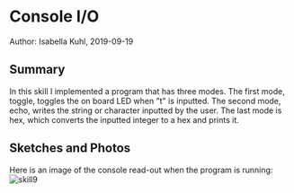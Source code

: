 #  Console I/O

Author: Isabella Kuhl, 2019-09-19

## Summary
In this skill I implemented a program that has three modes. The first mode, toggle, toggles the on board LED when "t" is inputted. The second mode, echo, writes the string or character inputted by the user. The last mode is hex, which converts the inputted integer to a hex and prints it.

## Sketches and Photos
Here is an image of the console read-out when the program is running:
![skill9](https://github.com/BU-EC444/Kuhl-Isabella/blob/master/skills/cluster-1-clock/08-console/images/skill9.PNG)
